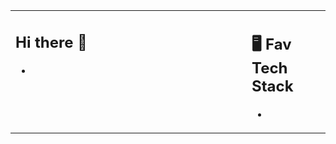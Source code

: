 <table><tr><td valign="top" width="75%">

## Hi there 👋

- 
 
</td><td valign="top" width="25%">

## 🖥️ Fav Tech Stack

- 
 
</tr></tr></table> 

